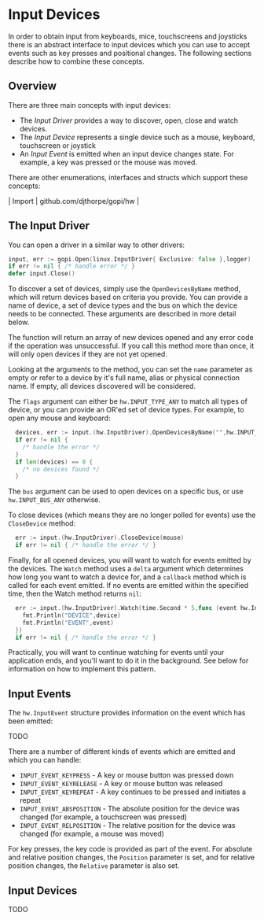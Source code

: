 
# Input Devices

In order to obtain input from keyboards, mice, touchscreens and joysticks
there is an abstract interface to input devices which you can use to accept
events such as key presses and positional changes. The following sections
describe how to combine these concepts.

## Overview

There are three main concepts with input devices:

  * The *Input Driver* provides a way to discover, open, close and watch devices.
  * The *Input Device* represents a single device such as a mouse, keyboard,
    touchscreen or joystick
  * An *Input Event* is emitted when an input device changes state. For example,
    a key was pressed or the mouse was moved.

There are other enumerations, interfaces and structs which support these concepts:	

| Import | github.com/djthorpe/gopi/hw |

## The Input Driver

You can open a driver in a similar way to other drivers:

```go
input, err := gopi.Open(linux.InputDriver{ Exclusive: false },logger)
if err != nil { /* handle error */ }
defer input.Close()
```

To discover a set of devices, simply use the `OpenDevicesByName` method, which
will return devices based on criteria you provide. You can provide a name of
device, a set of device types and the bus on which the device needs to be
connected. These arguments are described in more detail below.

The function will return an array of new devices opened and any error code if the
operation was unsuccessful. If you call this method more than once, it will only
open devices if they are not yet opened.

Looking at the arguments to the method, you can set the `name` parameter as
empty or refer to a device by it's full name, alias or physical connection
name. If empty, all devices discovered will be considered.

The `flags` argument can either be `hw.INPUT_TYPE_ANY` to match all types of
device, or you can provide an OR'ed set of device types. For example, to open
any mouse and keyboard:

```go
  devices, err := input.(hw.InputDriver).OpenDevicesByName("",hw.INPUT_TYPE_MOUSE | hw.INPUT_TYPE_KEYBOARD,hw.INPUT_BUS_ANY)
  if err != nil {
	/* handle the error */
  }
  if len(devices) == 0 {
    /* no devices found */
  }
```

The `bus` argument can be used to open devices on a specific bus, or use
`hw.INPUT_BUS_ANY` otherwise.

To close devices (which means they are no longer polled for events) use the
`CloseDevice` method:

```go
  err := input.(hw.InputDriver).CloseDevice(mouse)
  if err != nil { /* handle the error */ }
```

Finally, for all opened devices, you will want to watch for events emitted by
the devices. The `Watch` method uses a `delta` argument which determines how
long you want to watch a device for, and a `callback` method which is called
for each event emitted. If no events are emitted within the specified time, then
the Watch method returns `nil`:

```go
  err := input.(hw.InputDriver).Watch(time.Second * 5,func (event hw.InputEvent,device hw.InputDevice) {
	fmt.Println("DEVICE",device)
	fmt.Println("EVENT",event)
  })
  if err != nil { /* handle the error */ }
```

Practically, you will want to continue watching for events until your application
ends, and you'll want to do it in the background. See below for information on
how to implement this pattern.

## Input Events

The `hw.InputEvent` structure provides information on the event which has been
emitted:

  TODO

There are a number of different kinds of events which are emitted and which
you can handle:

  * `INPUT_EVENT_KEYPRESS` - A key or mouse button was pressed down
  * `INPUT_EVENT_KEYRELEASE` - A key or mouse button was released
  * `INPUT_EVENT_KEYREPEAT` - A key continues to be pressed and initiates a repeat
  * `INPUT_EVENT_ABSPOSITION` - The absolute position for the device was changed (for example, a touchscreen was pressed)
  * `INPUT_EVENT_RELPOSITION` - The relative position for the device was changed (for example, a mouse was moved)

For key presses, the key code is provided as part of the event. For
absolute and relative position changes, the `Position` parameter is set, and
for relative position changes, the `Relative` parameter is also set.

## Input Devices

TODO




